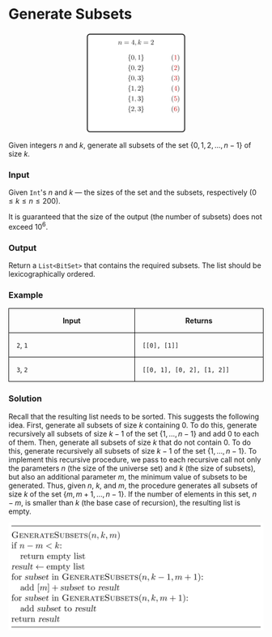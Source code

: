 <style>
.samples th, .samples td {
    border: 1px solid black;
    border-collapse: collapse;
    padding: 15px;
    width: 300px;
    /*max-width: 100%;*/
    /*text-align: center;*/
    /*alignment: center;*/
}

.sample th, .sample td {
    border: 1px solid black;
    padding: 15px;
    width: 300px;
    /*max-width: 100%;*/
    /*text-align: center;*/
    /*alignment: center;*/
}

.sample td {
    border-top: none;
    border-bottom: none;
}

.sample table {
    border-collapse: collapse;
    border: 1px solid black;
}

.logo {
    display: flex;
    justify-content: center;
}

.logo img {
    width: 200px;
    align: center;
}

.code span {
    line-height: 22px;
}
</style>

# Generate Subsets

<div class="logo">
    <img src="../../images/subsets_logo.png">
</div>

Given integers $n$ and $k$, generate all subsets of
the set $\lbrace 0, 1, 2, \dotsc, n - 1 \rbrace$
of size $k$.

### Input

Given `Int`'s $n$ and $k$ — the sizes of the set and
the subsets, respectively ($0 \le k \le n \le 200$).

It is guaranteed that the size of the output (the number
of subsets)
does not exceed $10^6$.

### Output

Return a `List<BitSet>` that contains the required subsets.
The list should be lexicographically ordered.

### Example

<div class="samples">

| Input    | Returns                    |
|----------|----------------------------|
| `2`, `1` | `[[0], [1]]`               |
| `3`, `2` | `[[0, 1], [0, 2], [1, 2]]` |

</div>

<div class="hint">

### Solution

Recall that the resulting list needs to be sorted. This suggests
the following idea. First, generate all subsets of size $k$
containing 0. To do
this, generate recursively all subsets of size $k-1$ of the set
$\lbrace 1, \dotsc, n-1 \rbrace$ and add $0$ to each of them.
Then, generate all subsets of size $k$ that do not contain $0$.
To do this, generate recursively all subsets of size $k-1$
of the set $\lbrace 1, \dotsc, n-1 \rbrace$.
To implement this recursive procedure, we pass to each recursive call
not only the parameters $n$ (the size of the universe set)
and $k$ (the size of subsets), but also an additional parameter $m$,
the minimum value of subsets to be generated. Thus, given $n$, $k$,
and $m$, the procedure generates all subsets of size $k$
of the set $\lbrace m, m+1, \dotsc, n-1\rbrace$. If the number of
elements in this set, $n-m$, is smaller than $k$ (the base case of
recursion), the resulting list is empty.

<img src="../../images/subsets.png">


</div>